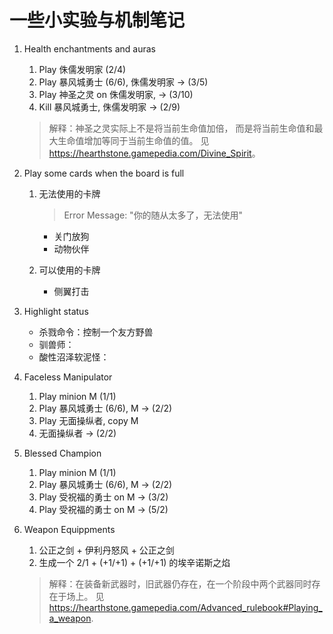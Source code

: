# 一些小实验与机制笔记

1. Health enchantments and auras
    1. Play 侏儒发明家 (2/4)
    2. Play 暴风城勇士 (6/6), 侏儒发明家 -> (3/5)
    3. Play 神圣之灵 on 侏儒发明家, -> (3/10)
    4. Kill 暴风城勇士, 侏儒发明家 -> (2/9)

    > 解释：神圣之灵实际上不是将当前生命值加倍，
    > 而是将当前生命值和最大生命值增加等同于当前生命值的值。
    > 见<https://hearthstone.gamepedia.com/Divine_Spirit>。

2. Play some cards when the board is full
    1. 无法使用的卡牌
        > Error Message: "你的随从太多了，无法使用"

        - 关门放狗
        - 动物伙伴
    2. 可以使用的卡牌
        - 侧翼打击

3. Highlight status
    - 杀戮命令：控制一个友方野兽
    - 驯兽师：
    - 酸性沼泽软泥怪：

4. Faceless Manipulator
    1. Play minion M (1/1)
    2. Play 暴风城勇士 (6/6), M -> (2/2)
    3. Play 无面操纵者, copy M
    4. 无面操纵者 -> (2/2)

5. Blessed Champion
    1. Play minion M (1/1)
    2. Play 暴风城勇士 (6/6), M -> (2/2)
    3. Play 受祝福的勇士 on M -> (3/2)
    4. Play 受祝福的勇士 on M -> (5/2)

6. Weapon Equippments
    1. 公正之剑 + 伊利丹怒风 + 公正之剑
    2. 生成一个 2/1 + (+1/+1) + (+1/+1) 的埃辛诺斯之焰

    > 解释：在装备新武器时，旧武器仍存在，在一个阶段中两个武器同时存在于场上。
    > 见<https://hearthstone.gamepedia.com/Advanced_rulebook#Playing_a_weapon>.
